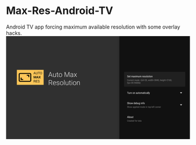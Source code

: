 # Max-Res-Android-TV
Android TV app forcing maximum available resolution with some overlay hacks.
![Alt Text](https://github.com/mkaflowski/Max-Res-Android-TV/blob/master/device-2020-01-11-201055.png?raw=true)
